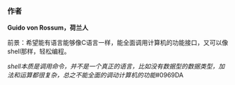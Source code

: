 ### 作者
**Guido von Rossum，荷兰人**

前景：希望能有语言能够像C语言一样，能全面调用计算机的功能接口，又可以像shell那样，轻松编程。

*shell本质是调用命令，并不是一个真正的语言，比如没有数据型的数据类型，加法和运算都很复杂，总之不能全面的调动计算机的功能*#0969DA
